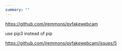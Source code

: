 ```yaml
---
summary: ""
---
```

https://github.com/jremmons/pyfakewebcam

use pip3 instead of pip

https://github.com/jremmons/pyfakewebcam/issues/5